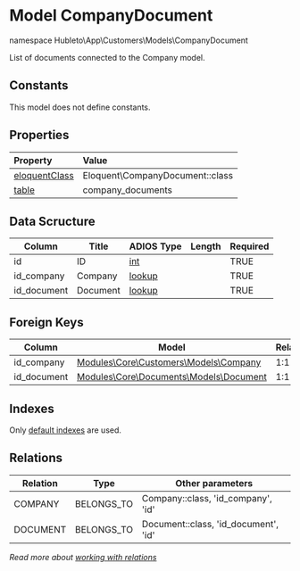 # Model CompanyDocument

namespace Hubleto\App\Customers\Models\CompanyDocument

List of documents connected to the Company model.

## Constants

This model does not define constants.

## Properties

| Property                                                                               | Value                           |
| :------------------------------------------------------------------------------------- | :------------------------------ |
| [eloquentClass](https://docs.wai.blue/adios-framework/models/properties#eloquentClass) | Eloquent\CompanyDocument::class |
| [table](https://docs.wai.blue/adios-framework/models/properties#table)                 | company_documents               |

## Data Scructure

| Column      | Title    | ADIOS Type                                                               | Length | Required |
| ----------- | -------- | ------------------------------------------------------------------------ | ------ | -------- |
| id          | ID       | [int](https://docs.wai.blue/adios-framework/models/attributes#int)       |        | TRUE     |
| id_company  | Company  | [lookup](https://docs.wai.blue/adios-framework/models/attributes#lookup) |        | TRUE     |
| id_document | Document | [lookup](https://docs.wai.blue/adios-framework/models/attributes#lookup) |        | TRUE     |

## Foreign Keys

| Column      | Model                                                                     | Relation | OnUpdate | OnDelete |
| ----------- | ------------------------------------------------------------------------- | -------- | -------- | -------- |
| id_company  | [Modules\Core\Customers\Models\Company](company)                          | 1:1      | Cascade  | Restrict |
| id_document | [Modules\Core\Documents\Models\Document](../../documents/models/document) | 1:1      | Cascade  | Restrict |

## Indexes

Only [default indexes](https://docs.wai.blue/adios-framework/default-indexes) are used.

## Relations

| Relation | Type       | Other parameters                    |
| -------- | ---------- | ----------------------------------- |
| COMPANY  | BELONGS_TO | Company::class, 'id_company', 'id'  |
| DOCUMENT | BELONGS_TO | Document::class, 'id_document', 'id' |

_Read more about [working with relations](../../database-relations)_
